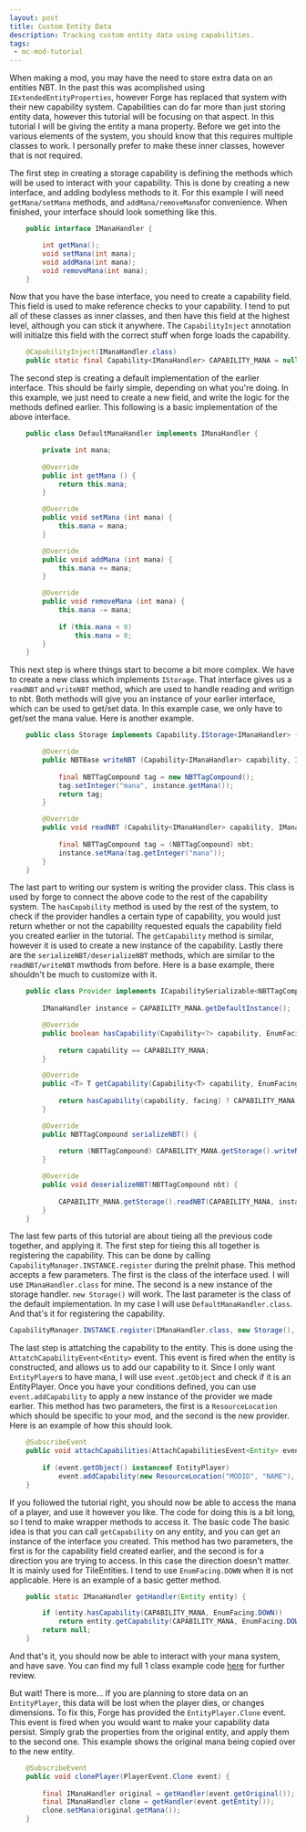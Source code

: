 ```yaml
---
layout: post
title: Custom Entity Data
description: Tracking custom entity data using capabilities.
tags:
 - mc-mod-tutorial
---
```


When making a mod, you may have the need to store extra data on an entities NBT. In the past this was acomplished using `IExtendedEntityProperties`, however Forge has replaced that system with their new capability system. Capabilities can do far more than just storing entity data, however this tutorial will be focusing on that aspect. In this tutorial I will be giving the entity a mana property. Before we get into the various elements of the system, you should know that this requires multiple classes to work. I personally prefer to make these inner classes, however that is not required. 

The first step in creating a storage capability is defining the methods which will be used to interact with your capability. This is done by creating a new interface, and adding bodyless methods to it. For this example I will need `getMana/setMana` methods, and `addMana/removeMana`for convenience. When finished, your interface should look something like this. 

```java
    public interface IManaHandler {

        int getMana();
        void setMana(int mana);
        void addMana(int mana);
        void removeMana(int mana);
    }
```

Now that you have the base interface, you need to create a capability field. This field is used to make reference checks to your capability. I tend to put all of these classes as inner classes, and then have this field at the highest level, although you can stick it anywhere. The `CapabilityInject` annotation will initialze this field with the correct stuff when forge loads the capability. 

```java
    @CapabilityInject(IManaHandler.class)
    public static final Capability<IManaHandler> CAPABILITY_MANA = null;
```

The second step is creating a default implementation of the earlier interface. This should be fairly simple, depending on what you're doing. In this example, we just need to create a new field, and write the logic for the methods defined earlier. This following is a basic implementation of the above interface. 

```java
    public class DefaultManaHandler implements IManaHandler {

        private int mana;
        
        @Override
        public int getMana () {
            return this.mana;
        }

        @Override
        public void setMana (int mana) {
            this.mana = mana;
        }

        @Override
        public void addMana (int mana) {
            this.mana += mana;
        }

        @Override
        public void removeMana (int mana) {
            this.mana -= mana;
            
            if (this.mana < 0)
                this.mana = 0;
        }
    }
```

This next step is where things start to become a bit more complex. We have to create a new class which implements `IStorage`. That interface gives us a `readNBT` and `writeNBT` method, which are used to handle reading and writign to nbt. Both methods will give you an instance of your earlier interface, which can be used to get/set data. In this example case, we only have to get/set the mana value. Here is another example. 

```java
    public class Storage implements Capability.IStorage<IManaHandler> {

        @Override
        public NBTBase writeNBT (Capability<IManaHandler> capability, IManaHandler instance, EnumFacing side) {
            
            final NBTTagCompound tag = new NBTTagCompound();           
            tag.setInteger("mana", instance.getMana());          
            return tag;
        }

        @Override
        public void readNBT (Capability<IManaHandler> capability, IManaHandler instance, EnumFacing side, NBTBase nbt) {
            
            final NBTTagCompound tag = (NBTTagCompound) nbt;
            instance.setMana(tag.getInteger("mana"));
        }
    }
```

The last part to writing our system is writing the provider class. This class is used by forge to connect the above code to the rest of the capability system. The `hasCapability` method is used by the rest of the system, to check if the provider handles a certain type of capability, you would just return whether or not the capability requested equals the capability field you created earlier in the tutorial. The `getCapability` method is similar, however it is used to create a new instance of the capability. Lastly there are the `serializeNBT/deserializeNBT` methods, which are similar to the `readNBT/writeNBT` mwthods from before. Here is a base example, there shouldn't be much to customize with it. 

```java
    public class Provider implements ICapabilitySerializable<NBTTagCompound> {
        
        IManaHandler instance = CAPABILITY_MANA.getDefaultInstance();

        @Override
        public boolean hasCapability(Capability<?> capability, EnumFacing facing) {
            
            return capability == CAPABILITY_MANA;
        }

        @Override
        public <T> T getCapability(Capability<T> capability, EnumFacing facing) {
            
            return hasCapability(capability, facing) ? CAPABILITY_MANA.<T>cast(instance) : null;
        }

        @Override
        public NBTTagCompound serializeNBT() {
            
            return (NBTTagCompound) CAPABILITY_MANA.getStorage().writeNBT(CAPABILITY_MANA, instance, null);
        }

        @Override
        public void deserializeNBT(NBTTagCompound nbt) {
            
            CAPABILITY_MANA.getStorage().readNBT(CAPABILITY_MANA, instance, null, nbt);
        }
    }
```

The last few parts of this tutorial are about tieing all the previous code together, and applying it. The first step for tieing this all together is registering the capability. This can be done by calling `CapabilityManager.INSTANCE.register` during the preInit phase. This method accepts a few parameters. The first is the class of the interface used. I will use `IManaHandler.class` for mine. The second is a new instance of the storage handler. `new Storage()` will work. The last parameter is the class of the default implementation. In my case I will use `DefaultManaHandler.class`. And that's it for registering the capability. 

```java
CapabilityManager.INSTANCE.register(IManaHandler.class, new Storage(), DefaultManaHandler.class);
```

The last step is attatching the capability to the entity. This is done using the `AttatchCapabilityEvent<Entity>` event. This event is fired when the entity is constructed, and allows us to add our capability to it. Since I only want `EntityPlayer`s to have mana, I will use `event.getObject` and check if it is an EntityPlayer. Once you have your conditions defined, you can use `event.addCapability` to apply a new instance of the provider we made earlier. This method has two parameters, the first is a `ResourceLocation` which should be specific to your mod, and the second is the new provider. Here is an example of how this should look. 

```java
    @SubscribeEvent
    public void attachCapabilities(AttachCapabilitiesEvent<Entity> event) {
        
        if (event.getObject() instanceof EntityPlayer)
            event.addCapability(new ResourceLocation("MODID", "NAME"), new Provider());
    }
```

If you followed the tutorial right, you should now be able to access the mana of a player, and use it however you like. The code for doing this is a bit long, so I tend to make wrapper methods to access it. The basic code The basic idea is that you can call `getCapability` on any entity, and you can get an instance of the interface you created. This method has two parameters, the first is for the capability field created earlier, and the second is for a direction you are trying to access. In this case the direction doesn't matter. It is mainly used for TileEntities. I tend to use `EnumFacing.DOWN` when it is not applicable. Here is an example of a basic getter method. 

```java
    public static IManaHandler getHandler(Entity entity) {

        if (entity.hasCapability(CAPABILITY_MANA, EnumFacing.DOWN))
            return entity.getCapability(CAPABILITY_MANA, EnumFacing.DOWN);
        return null;
    }
```

And that's it, you should now be able to interact with your mana system, and have save. You can find my full 1 class example code [here](https://gist.github.com/darkhax/8ea440d068a6616351197088e9a0d5bc) for further review.

But wait! There is more... If you are planning to store data on an `EntityPlayer`, this data will be lost when the player dies, or changes dimensions. To fix this, Forge has provided the `EntityPlayer.Clone` event. This event is fired when you would want to make your capability data persist. Simply grab the properties from the original entity, and apply them to the second one. This example shows the original mana being copied over to the new entity. 

```java
    @SubscribeEvent
    public void clonePlayer(PlayerEvent.Clone event) {
        
        final IManaHandler original = getHandler(event.getOriginal());
        final IManaHandler clone = getHandler(event.getEntity());
        clone.setMana(original.getMana());
    }
```
